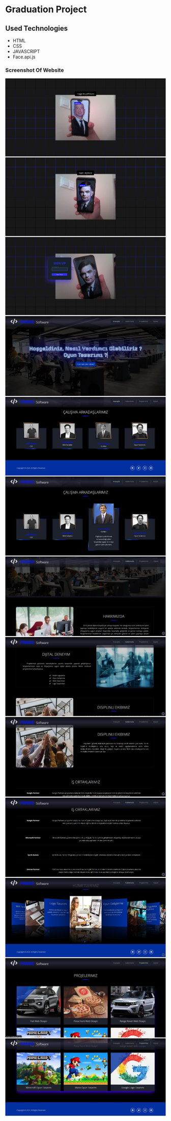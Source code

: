 # Graduation Project 
## Used Technologies 
* HTML 
* CSS 
* JAVASCRIPT
* Face.api.js
### Screenshot Of Website 
![Ekran resmi1](https://github.com/CavdarEsra/graduation-project/blob/main/ProjeninEkranG%C3%B6r%C3%BCnt%C3%BCleri/login.jpg)
![Ekran resmi2](https://github.com/CavdarEsra/graduation-project/blob/main/ProjeninEkranG%C3%B6r%C3%BCnt%C3%BCleri/login2.jpg)
![Ekran resmi3](https://github.com/CavdarEsra/graduation-project/blob/main/ProjeninEkranG%C3%B6r%C3%BCnt%C3%BCleri/login3.jpg)
![Ekran resmi4](https://github.com/CavdarEsra/graduation-project/blob/main/ProjeninEkranG%C3%B6r%C3%BCnt%C3%BCleri/index1.jpg)
![Ekran resmi5](https://github.com/CavdarEsra/graduation-project/blob/main/ProjeninEkranG%C3%B6r%C3%BCnt%C3%BCleri/index3.jpg)
![Ekran resmi6](https://github.com/CavdarEsra/graduation-project/blob/main/ProjeninEkranG%C3%B6r%C3%BCnt%C3%BCleri/index2.jpg)
![Ekran resmi7](https://github.com/CavdarEsra/graduation-project/blob/main/ProjeninEkranG%C3%B6r%C3%BCnt%C3%BCleri/about1.jpg)
![Ekran resmi8](https://github.com/CavdarEsra/graduation-project/blob/main/ProjeninEkranG%C3%B6r%C3%BCnt%C3%BCleri/about3.jpg)
![Ekran resmi9](https://github.com/CavdarEsra/graduation-project/blob/main/ProjeninEkranG%C3%B6r%C3%BCnt%C3%BCleri/about4.jpg)
![Ekran resmi10](https://github.com/CavdarEsra/graduation-project/blob/main/ProjeninEkranG%C3%B6r%C3%BCnt%C3%BCleri/about5.jpg)
![Ekran resmi11](https://github.com/CavdarEsra/graduation-project/blob/main/ProjeninEkranG%C3%B6r%C3%BCnt%C3%BCleri/about6.jpg)
![Ekran resmi12](https://github.com/CavdarEsra/graduation-project/blob/main/ProjeninEkranG%C3%B6r%C3%BCnt%C3%BCleri/project1.jpg)
![Ekran resmi13](https://github.com/CavdarEsra/graduation-project/blob/main/ProjeninEkranG%C3%B6r%C3%BCnt%C3%BCleri/project2.jpg)
